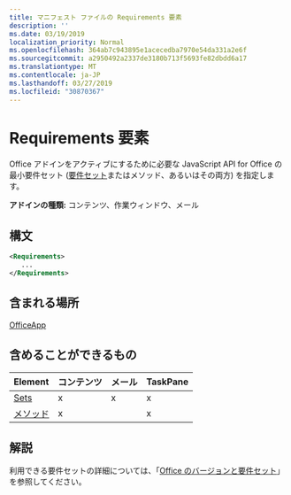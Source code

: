 ```yaml
---
title: マニフェスト ファイルの Requirements 要素
description: ''
ms.date: 03/19/2019
localization_priority: Normal
ms.openlocfilehash: 364ab7c943895e1acecedba7970e54da331a2e6f
ms.sourcegitcommit: a2950492a2337de3180b713f5693fe82dbdd6a17
ms.translationtype: MT
ms.contentlocale: ja-JP
ms.lasthandoff: 03/27/2019
ms.locfileid: "30870367"
---
```

# <a name="requirements-element"></a>Requirements 要素

Office アドインをアクティブにするために必要な JavaScript API for Office の最小要件セット ([要件セット](/office/dev/add-ins/develop/office-versions-and-requirement-sets#specify-office-hosts-and-requirement-sets)またはメソッド、あるいはその両方) を指定します。

**アドインの種類:** コンテンツ、作業ウィンドウ、メール

## <a name="syntax"></a>構文

```XML
<Requirements>
   ...
</Requirements>
```

## <a name="contained-in"></a>含まれる場所

[OfficeApp](officeapp.md)

## <a name="can-contain"></a>含めることができるもの

|**Element**|**コンテンツ**|**メール**|**TaskPane**|
|:-----|:-----|:-----|:-----|
|[Sets](sets.md)|x|x|x|
|[メソッド](methods.md)|x||x|

## <a name="remarks"></a>解説

利用できる要件セットの詳細については、「[Office のバージョンと要件セット](/office/dev/add-ins/develop/office-versions-and-requirement-sets)」を参照してください。


